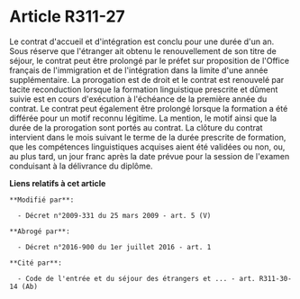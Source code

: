 # Article R311-27

Le contrat d'accueil et d'intégration est conclu pour une durée d'un an. Sous réserve que l'étranger ait obtenu le
renouvellement de son titre de séjour, le contrat peut être prolongé par le préfet sur proposition de l'Office français de
l'immigration et de l'intégration dans la limite d'une année supplémentaire. La prorogation est de droit et le contrat est
renouvelé par tacite reconduction lorsque la formation linguistique prescrite et dûment suivie est en cours d'exécution à
l'échéance de la première année du contrat. Le contrat peut également être prolongé lorsque la formation a été différée pour
un motif reconnu légitime. La mention, le motif ainsi que la durée de la prorogation sont portés au contrat. La clôture du
contrat intervient dans le mois suivant le terme de la durée prescrite de formation, que les compétences linguistiques
acquises aient été validées ou non, ou, au plus tard, un jour franc après la date prévue pour la session de l'examen
conduisant à la délivrance du diplôme.

**Liens relatifs à cet article**

	**Modifié par**:

	  - Décret n°2009-331 du 25 mars 2009 - art. 5 (V)

	**Abrogé par**:

	  - Décret n°2016-900 du 1er juillet 2016 - art. 1

	**Cité par**:

	  - Code de l'entrée et du séjour des étrangers et ... - art. R311-30-14 (Ab)
